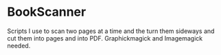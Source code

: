 # BookScanner
Scripts I use to scan two pages at a time and the turn them sideways and cut them into pages and into PDF. Graphickmagick and Imagemagick needed.
